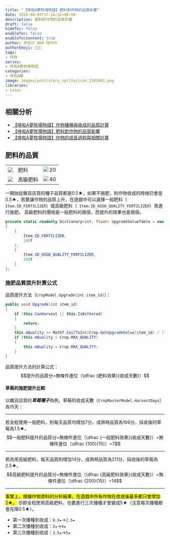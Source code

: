 ```yaml
---
title: "【哆啦A夢牧場物語】肥料對作物的品質影響"
date: 2020-04-03T17:16:52+08:00
description: 肥料對作物的品質影響
draft: false
hideToc: false
enableToc: false
enableTocContent: true
author: 伊琉沙 AKA 哇咔咔
authorEmoji: 👩🏿‍🚀
tags: 
- 作物
series:
- 哆啦A夢牧場物語
categories:
- 哆啦A夢
image: images/post/story_sprite/icon_1103001.png
libraries:
- katex
---
```

## 相關分析
+ [【哆啦A夢牧場物語】作物播種與收成的品質計算](../doraemon-story-crop-part1)
+ [【哆啦A夢牧場物語】肥料對作物的品質影響](../doraemon-story-crop-part2)
+ [【哆啦A夢牧場物語】作物的成長過程與相關計算](../doraemon-story-crop-part3)

## 肥料的品質
<table>
    <tr>
        <td><img src= "/images/post/story_sprite/icon_1103000.png"></td>
        <td>肥料</td>
        <td><img align="left" src= "/images/post/story_sprite/Icon_Money_01.png">20</td>
    </tr>  
    <tr>
        <td><img src= "/images/post/story_sprite/icon_1103001.png"></td>
        <td>高級肥料</td>
        <td><img align="left" src= "/images/post/story_sprite/Icon_Money_01.png">40</td>
    </tr>  
</table>

一開始從雜貨店買的種子品質都是0.5★，如果不施肥，則作物收成的時候仍會是0.5★，若要讓作物的品質上升，在遊戲中可以選擇一般肥料（` Item.ID_FERTILIZER`）或高級肥料（` Item.ID_HIGH_QUALITY_FERTILIZER`）來進行施肥。
高級肥料的價格是一般肥料的兩倍，而提升的效果也是兩倍。
```C#
private static readonly Dictionary<int, float> UpgradeValueTable = new Dictionary<int, float>
{
    {
        Item.ID_FERTILIZER,
        100f
    },
    {
        Item.ID_HIGH_QUALITY_FERTILIZER,
        200f
    }
};
```
### 施肥品質提升計算公式
品質提升方法（`CropModel.Upgrade(int item_id)`）：
```C#
public void Upgrade(int item_id)
{
    if (this.CanHarvest || this.IsWithered)
    {
        return;
    }
    this.mQuality += Mathf.CeilToInt(Crop.GetUpgradeValue(item_id) / (float)this.Master.HarvestDays);
    if (this.mQuality > Crop.MAX_QUALITY)
    {
        this.mQuality = Crop.MAX_QUALITY;
    }
}
```
品質提升方法的計算公式：
$$提升的品質分=無條件進位（\dfrac {肥料效果}{收成天數}）$$

#### 草莓的施肥提升比較
以雜貨店買的***草莓種子***為例，草莓的收成天數（`CropMasterModel.HarvestDays`）為15天：
*******
若全程使用一般肥料，則每天品質均增加7分，成熟時品質為106分，採收後的草莓為1.5★。
$$一般肥料提升的品質分=無條件進位（\dfrac {一般肥料效果}{收成天數}）=無條件進位（\dfrac {100}{15}）=7$$
*******
若改用高級肥料，每天品質則增加14分，成熟時品質為211分，採收後的草莓為2.5★。
$$高級肥料提升的品質分=無條件進位（\dfrac {高級肥料效果}{收成天數}）=無條件進位（\dfrac {200}{15}）=14$$
*******
<mark>事實上，根據作物資料的分析結果，在遊戲中所有作物在收成後最多都只會增加2★。</mark>
亦即全程使用高級肥料，也要進行三次播種才會變成5★（注意每次播種都會先降0.5★）。
+ 第一次播種到收成：`0.5★`→`2.5★`
+ 第二次播種到收成：`2★`→`4★`
+ 第三次播種到收成：`3.5★`→`5★`